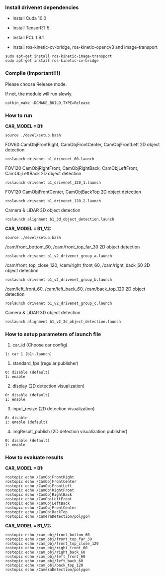 ### Install drivenet dependencies

* Install Cuda 10.0
* Install TensorRT 5
* Install PCL 1.9.1

* Install ros-kinetic-cv-bridge, ros-kinetic-opencv3 and image-transport
```
sudo apt-get install ros-kinetic-image-transport
sudo apt-get install ros-kinetic-cv-bridge
```

### Compile (Important!!!)

Please choose Release mode.

If not, the module will run slowly.

```
catkin_make -DCMAKE_BUILD_TYPE=Release
```

### How to run

**CAR_MODEL = B1:**

```
source ./devel/setup.bash
```

FOV60 CamObjFrontRight, CamObjFrontCenter, CamObjFrontLeft  2D object detection
```
roslaunch drivenet b1_drivenet_60.launch
```

FOV120 CamObjRightFront, CamObjRightBack, CamObjLeftFront, CamObjLeftBack  2D object detection
```
roslaunch drivenet b1_drivenet_120_1.launch
```

FOV120 CamObjFrontCenter, CamObjBackTop  2D object detection
```
roslaunch drivenet b1_drivenet_120_2.launch
```

Camera & LiDAR 3D object detection
```
roslaunch alignment b1_3d_object_detection.launch
```

**CAR_MODEL = B1_V2:**

```
source ./devel/setup.bash
```

/cam/front_bottom_60, /cam/front_top_far_30 2D object detection
```
roslaunch drivenet b1_v2_drivenet_group_a.launch
```

/cam/front_top_close_120, /cam/right_front_60, /cam/right_back_60  2D object detection
```
roslaunch drivenet b1_v2_drivenet_group_b.launch
```

/cam/left_front_60, /cam/left_back_60, /cam/back_top_120  2D object detection
```
roslaunch drivenet b1_v2_drivenet_group_c.launch
```

Camera & LiDAR 3D object detection
```
roslaunch alignment b1_v2_3d_object_detection.launch
```

### How to setup parameters of launch file

1. car_id (Choose car config)
```
1: car 1 (b1~.launch)
```

1. standard_fps (regular publisher)
```
0: disable (default)
1: enable
```

2. display  (2D detection visualization)
```
0: disable (default)
1: enable
```

3. input_resize (2D detection visualization)
```
0: disable
1: enable (default)
```

4. imgResult_publish (2D detection visualization publisher)
```
0: disable (default)
1: enable
```

### How to evaluate results

**CAR_MODEL = B1:**

```
rostopic echo /CamObjFrontRight
rostopic echo /CamObjFrontCenter
rostopic echo /CamObjFrontLeft
rostopic echo /CamObjRightFront
rostopic echo /CamObjRightBack
rostopic echo /CamObjLeftFront
rostopic echo /CamObjLeftBack
rostopic echo /CamObjFrontCenter
rostopic echo /CamObjBackTop
rostopic echo /CameraDetection/polygon
```

**CAR_MODEL = B1_V2:**

```
rostopic echo /cam_obj/front_bottom_60
rostopic echo /cam_obj/front_top_far_30
rostopic echo /cam_obj/front_top_close_120
rostopic echo /cam_obj/right_front_60
rostopic echo /cam_obj/right_back_60
rostopic echo /cam_obj/left_front_60
rostopic echo /cam_obj/left_back_60
rostopic echo /cam_obj/back_top_120
rostopic echo /CameraDetection/polygon
```
